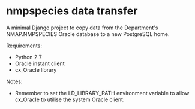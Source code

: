 # nmpspecies data transfer

A minimal Django project to copy data from the Department's NMAP.NMPSPECIES
Oracle database to a new PostgreSQL home.

Requirements:

* Python 2.7
* Oracle instant client
* cx_Oracle library

Notes:

* Remember to set the LD_LIBRARY_PATH environment variable to allow cx_Oracle
to utilise the system Oracle client.
